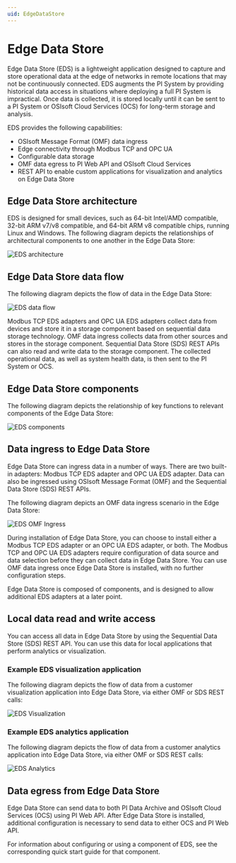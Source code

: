 ```yaml
---
uid: EdgeDataStore
---
```


# Edge Data Store

Edge Data Store (EDS) is a lightweight application designed to capture and store operational data at the edge of networks in remote locations that may not be continuously connected. EDS augments the PI System by providing historical data access in situations where deploying a full PI System is impractical. Once data is collected, it is stored locally until it can be sent to a PI System or OSIsoft Cloud Services (OCS) for long-term storage and analysis.

EDS provides the following capabilities:

- OSIsoft Message Format (OMF) data ingress
- Edge connectivity through Modbus TCP and OPC UA
- Configurable data storage
- OMF data egress to PI Web API and OSIsoft Cloud Services
- REST API to enable custom applications for visualization and analytics on Edge Data Store

## Edge Data Store architecture
EDS is designed for small devices, such as 64-bit Intel/AMD compatible, 32-bit ARM v7/v8 compatible, and 64-bit ARM v8 compatible chips,  running Linux and Windows. The following diagram depicts the relationships of architectural components to one another in the Edge Data Store:

![EDS architecture](https://osisoft.github.io/Edge-Data-Store-Docs/V1/images/EDSArchitecture.jpg "EDS architecture")

## Edge Data Store data flow
The following diagram depicts the flow of data in the Edge Data Store:

![EDS data flow](https://osisoft.github.io/Edge-Data-Store-Docs/V1/images/EDSOverview1.jpg "EDS data flow")

Modbus TCP EDS adapters and OPC UA EDS adapters collect data from devices and store it in a storage component based on sequential data storage technology. OMF data ingress collects data from other sources and stores in the storage component. Sequential Data Store (SDS) REST APIs can also read and write data to the storage component. The collected operational data, as well as system health data, is then sent to the PI System or OCS.

## Edge Data Store components
The following diagram depicts the relationship of key functions to relevant components of the Edge Data Store:

![EDS components](https://osisoft.github.io/Edge-Data-Store-Docs/V1/images/EDSOverview2.jpg "EDS components")

## Data ingress to Edge Data Store

Edge Data Store can ingress data in a number of ways. There are two built-in adapters: Modbus TCP EDS adapter and OPC UA EDS adapter. Data can also be ingressed using OSIsoft Message Format (OMF) and the Sequential Data Store (SDS) REST APIs.

The following diagram depicts an OMF data ingress scenario in the Edge Data Store:

![EDS OMF Ingress](https://osisoft.github.io/Edge-Data-Store-Docs/V1/images/EDSOMFIngress.jpg "EDS OMF Ingress")

During installation of Edge Data Store, you can choose to install either a Modbus TCP EDS adapter or an OPC UA EDS adapter, or both. The Modbus TCP and OPC UA EDS adapters require configuration of data source and data selection before they can collect data in Edge Data Store. You can use OMF data ingress once Edge Data Store is installed, with no further configuration steps.

Edge Data Store is composed of components, and is designed to allow additional EDS adapters at a later point.


## Local data read and write access

You can access all data in Edge Data Store by using the Sequential Data Store (SDS) REST API. You can use this data for local applications that perform analytics or visualization. 

### Example EDS visualization application
The following diagram depicts the flow of data from a customer visualization application into Edge Data Store, via either OMF or SDS REST calls:

![EDS Visualization](https://osisoft.github.io/Edge-Data-Store-Docs/V1/images/EDSVisualization.jpg "EDS Visualization")

### Example EDS analytics application
The following diagram depicts the flow of data from a customer analytics application into Edge Data Store, via either OMF or SDS REST calls:

![EDS Analytics](https://osisoft.github.io/Edge-Data-Store-Docs/V1/images/EDSAnalytics.jpg "EDS Analytics")

## Data egress from Edge Data Store

Edge Data Store can send data to both PI Data Archive and OSIsoft Cloud Services (OCS) using PI Web API. After Edge Data Store is installed, additional configuration is necessary to send data to either OCS and PI Web API.

For information about configuring or using a component of EDS, see the corresponding quick start guide for that component.
